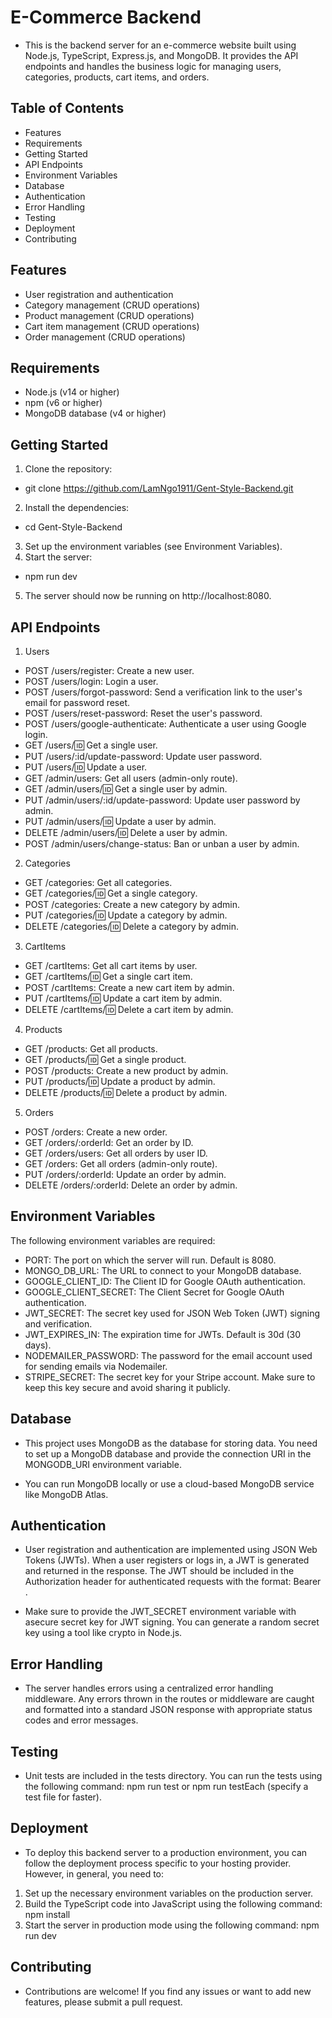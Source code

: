 # E-Commerce Backend

- This is the backend server for an e-commerce website built using Node.js, TypeScript, Express.js, and MongoDB. It provides the API endpoints and handles the business logic for managing users, categories, products, cart items, and orders.

## Table of Contents

- Features
- Requirements
- Getting Started
- API Endpoints
- Environment Variables
- Database
- Authentication
- Error Handling
- Testing
- Deployment
- Contributing

## Features

- User registration and authentication
- Category management (CRUD operations)
- Product management (CRUD operations)
- Cart item management (CRUD operations)
- Order management (CRUD operations)

## Requirements

- Node.js (v14 or higher)
- npm (v6 or higher)
- MongoDB database (v4 or higher)

## Getting Started

1. Clone the repository:

- git clone https://github.com/LamNgo1911/Gent-Style-Backend.git

2. Install the dependencies:

- cd Gent-Style-Backend

3. Set up the environment variables (see Environment Variables).
4. Start the server:

- npm run dev

5. The server should now be running on http://localhost:8080.

## API Endpoints

1. Users

- POST /users/register: Create a new user.
- POST /users/login: Login a user.
- POST /users/forgot-password: Send a verification link to the user's email for password reset.
- POST /users/reset-password: Reset the user's password.
- POST /users/google-authenticate: Authenticate a user using Google login.
- GET /users/:id: Get a single user.
- PUT /users/:id/update-password: Update user password.
- PUT /users/:id: Update a user.
- GET /admin/users: Get all users (admin-only route).
- GET /admin/users/:id: Get a single user by admin.
- PUT /admin/users/:id/update-password: Update user password by admin.
- PUT /admin/users/:id: Update a user by admin.
- DELETE /admin/users/:id: Delete a user by admin.
- POST /admin/users/change-status: Ban or unban a user by admin.

2. Categories

- GET /categories: Get all categories.
- GET /categories/:id: Get a single category.
- POST /categories: Create a new category by admin.
- PUT /categories/:id: Update a category by admin.
- DELETE /categories/:id: Delete a category by admin.

3. CartItems

- GET /cartItems: Get all cart items by user.
- GET /cartItems/:id: Get a single cart item.
- POST /cartItems: Create a new cart item by admin.
- PUT /cartItems/:id: Update a cart item by admin.
- DELETE /cartItems/:id: Delete a cart item by admin.

4. Products

- GET /products: Get all products.
- GET /products/:id: Get a single product.
- POST /products: Create a new product by admin.
- PUT /products/:id: Update a product by admin.
- DELETE /products/:id: Delete a product by admin.

5. Orders

- POST /orders: Create a new order.
- GET /orders/:orderId: Get an order by ID.
- GET /orders/users: Get all orders by user ID.
- GET /orders: Get all orders (admin-only route).
- PUT /orders/:orderId: Update an order by admin.
- DELETE /orders/:orderId: Delete an order by admin.

## Environment Variables

The following environment variables are required:

- PORT: The port on which the server will run. Default is 8080.
- MONGO_DB_URL: The URL to connect to your MongoDB database.
- GOOGLE_CLIENT_ID: The Client ID for Google OAuth authentication.
- GOOGLE_CLIENT_SECRET: The Client Secret for Google OAuth authentication.
- JWT_SECRET: The secret key used for JSON Web Token (JWT) signing and verification.
- JWT_EXPIRES_IN: The expiration time for JWTs. Default is 30d (30 days).
- NODEMAILER_PASSWORD: The password for the email account used for sending emails via Nodemailer.
- STRIPE_SECRET: The secret key for your Stripe account. Make sure to keep this key secure and avoid sharing it publicly.

## Database

- This project uses MongoDB as the database for storing data. You need to set up a MongoDB database and provide the connection URI in the MONGODB_URI environment variable.

- You can run MongoDB locally or use a cloud-based MongoDB service like MongoDB Atlas.

## Authentication

- User registration and authentication are implemented using JSON Web Tokens (JWTs). When a user registers or logs in, a JWT is generated and returned in the response. The JWT should be included in the Authorization header for authenticated requests with the format: Bearer <token>.

- Make sure to provide the JWT_SECRET environment variable with asecure secret key for JWT signing. You can generate a random secret key using a tool like crypto in Node.js.

## Error Handling

- The server handles errors using a centralized error handling middleware. Any errors thrown in the routes or middleware are caught and formatted into a standard JSON response with appropriate status codes and error messages.

## Testing

- Unit tests are included in the tests directory. You can run the tests using the following command: npm run test or npm run testEach (specify a test file for faster).

## Deployment

- To deploy this backend server to a production environment, you can follow the deployment process specific to your hosting provider. However, in general, you need to:

1. Set up the necessary environment variables on the production server.
2. Build the TypeScript code into JavaScript using the following command: npm install
3. Start the server in production mode using the following command: npm run dev

## Contributing

- Contributions are welcome! If you find any issues or want to add new features, please submit a pull request.
